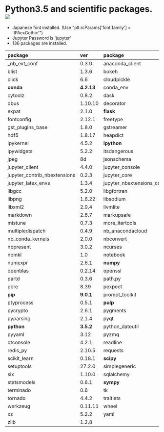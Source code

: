 Python3.5 and scientific packages. [![](https://badge.imagelayers.io/tsutomu7/scientific-python:latest.svg)](https://imagelayers.io/?images=tsutomu7/scientific-python:latest)
======

- Japanese font installed. (Use "plt.rcParams['font.family'] = 'IPAexGothic'")
- Jupyter Password is 'jupyter'
- 136 packages are installed.

package|ver|package|ver|package|ver
:--|:--|:--|:--|:--|:--
_nb_ext_conf|0.3.0|anaconda_client|1.6.0|blaze|0.10.1
blist|1.3.6|bokeh|0.12.3|chest|0.2.3
click|6.6|cloudpickle|0.2.1|clyent|1.2.2
**conda**|**4.2.13**|conda_env|2.6.0|cycler|0.10.0
cytoolz|0.8.2|dask|0.12.0|datashape|0.5.2
dbus|1.10.10|decorator|4.0.10|entrypoints|0.2.2
expat|2.1.0|**flask**|**0.11.1**|flask_cors|2.1.2
fontconfig|2.12.1|freetype|2.5.5|glib|2.50.2
gst_plugins_base|1.8.0|gstreamer|1.8.0|h5py|2.6.0
hdf5|1.8.17|heapdict|1.0.0|icu|54.1
ipykernel|4.5.2|**ipython**|**5.1.0**|ipython_genutils|0.1.0
ipywidgets|5.2.2|itsdangerous|0.24|jinja2|2.8
jpeg|8d|jsonschema|2.5.1|**jupyter**|**1.0.0**
jupyter_client|4.4.0|jupyter_console|5.0.0|jupyter_contrib_core|0.3.0
jupyter_contrib_nbextensions|0.2.3|jupyter_core|4.2.1|jupyter_highlight_selected_word|0.0.5
jupyter_latex_envs|1.3.4|jupyter_nbextensions_configurator|0.2.3|libffi|3.2.1
libgcc|5.2.0|libgfortran|3.0.0|libiconv|1.14
libpng|1.6.22|libsodium|1.0.10|libxcb|1.12
libxml2|2.9.4|llvmlite|0.14.0|locket|0.2.0
markdown|2.6.7|markupsafe|0.23|**matplotlib**|**1.5.3**
mistune|0.7.3|more_itertools|2.2|mpmath|0.19
multipledispatch|0.4.9|nb_anacondacloud|1.2.0|nb_conda|2.0.0
nb_conda_kernels|2.0.0|nbconvert|4.2.0|nbformat|4.2.0
nbpresent|3.0.2|ncurses|5.9|**networkx**|**1.11**
nomkl|1.0|notebook|4.3.0|numba|0.29.0
numexpr|2.6.1|**numpy**|**1.11.2**|odo|0.5.0
openblas|0.2.14|openssl|1.0.2j|**pandas**|**0.19.1**
partd|0.3.6|path.py|8.2.1|patsy|0.4.1
pcre|8.39|pexpect|4.0.1|pickleshare|0.7.4
**pip**|**9.0.1**|prompt_toolkit|1.0.9|psutil|5.0.0
ptyprocess|0.5.1|**pulp**|**1.6.1**|pycosat|0.6.1
pycrypto|2.6.1|pygments|2.1.3|pyjade|4.0.0
pyparsing|2.1.4|pyqt|5.6.0|pytables|3.3.0
**python**|**3.5.2**|python_dateutil|2.6.0|pytz|2016.10
pyyaml|3.12|pyzmq|16.0.2|qt|5.6.2
qtconsole|4.2.1|readline|6.2|redis|3.2.0
redis_py|2.10.5|requests|2.12.4|ruamel_yaml|0.11.14
scikit_learn|0.18.1|**scipy**|**0.18.1**|seaborn|0.7.1
setuptools|27.2.0|simplegeneric|0.8.1|sip|4.18
six|1.10.0|sqlalchemy|1.1.4|sqlite|3.13.0
statsmodels|0.6.1|**sympy**|**1.0**|tables|3.3.0
terminado|0.6|tk|8.5.18|toolz|0.8.2
tornado|4.4.2|traitlets|4.3.1|wcwidth|0.1.7
werkzeug|0.11.11|wheel|0.29.0|widgetsnbextension|1.2.6
xz|5.2.2|yaml|0.1.6|zeromq|4.1.5
zlib|1.2.8|

